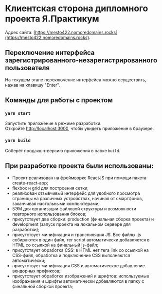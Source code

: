 # Клиентская сторона дипломного проекта Я.Практикум

Адрес сайта:
[https://mesto422.nomoredomains.rocks](https://mesto422.nomoredomains.rocks).

## Переключение интерфейса зарегистрированного-незарегистрированного пользователя

На текущем этапе переключение интерфейса можно осуществить, нажав на клавишу
"Enter".

## Команды для работы с проектом

### `yarn start`

Запустить приложение в режиме разработки.\
Откройте [http://localhost:3000](http://localhost:3000), чтобы увидеть приложение
в браузере.

### `yarn build`

Соберёт продакшн-версию приложения в папке `build`.

## При разработке проекта были использованы:

-   Проект реализован на фреймворке ReactJS при помощи пакета create-react-app;
-   flexbox и grid для построения сетки;
-   реализован отзывчивый интерфейс для удобного просмотра страницы на различных
    устройствах, начиная от смартфонов, заканчивая настольными компьютерами;
-   БЭМ для организации файловой структуры и возможности повторного
    использования блоков;
-   присутствует две сборки: production (финальная сборка проекта) и development
    (запуск проекта на локальном сервере для разработки);
-   присутствует минификация и транспиляция JS. Все файлы .js собираются в один
    файл, тег script автоматически добавляется в HTML со ссылкой на финальный
    js-файл;
-   присутствует обработка CSS: в HTML нет тега link со ссылкой на CSS-файл,
    обработка и подключение CSS выполняются автоматически;
-   присутствует минификация CSS и автоматическое добавление вендорных
    префиксов;
-   присутствует обработка изображений и шрифтов: используемые изображения и
    шрифты автоматически добавляются в папку с финальной сборкой проекта;
